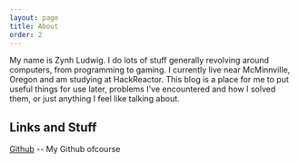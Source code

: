```yaml
---
layout: page
title: About
order: 2
---
```


My name is Zynh Ludwig. I do lots of stuff generally revolving around computers, from programming to gaming. I currently live near McMinnville, Oregon and am studying at HackReactor. This blog is a place for me to put useful things for use later, problems I've encountered and how I solved them, or just anything I feel like talking about.

## Links and Stuff

[Github](https://github.com/Zynh0722) -- My Github ofcourse

